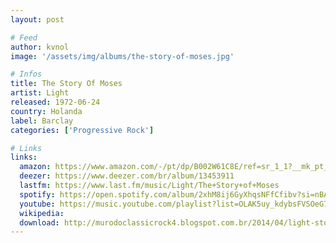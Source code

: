 ```yaml
---
layout: post

# Feed
author: kvnol
image: '/assets/img/albums/the-story-of-moses.jpg'

# Infos
title: The Story Of Moses
artist: Light
released: 1972-06-24
country: Holanda
label: Barclay
categories: ['Progressive Rock']

# Links
links:
  amazon: https://www.amazon.com/-/pt/dp/B002W61C8E/ref=sr_1_1?__mk_pt_BR=%C3%85M%C3%85%C5%BD%C3%95%C3%91&dchild=1&keywords=the+story+of+moses+light&qid=1616598911&s=music&sr=1-1
  deezer: https://www.deezer.com/br/album/13453911
  lastfm: https://www.last.fm/music/Light/The+Story+of+Moses
  spotify: https://open.spotify.com/album/2xhM8ij6GyXhqsNFfCfibv?si=nBA41hcXQvaJdYcb-pSO3Q
  youtube: https://music.youtube.com/playlist?list=OLAK5uy_kdybsFVSOeG7OWL3TMQsr0vxSg2y_e7VE
  wikipedia:
  download: http://murodoclassicrock4.blogspot.com.br/2014/04/light-story-of-moses-1972.html
---
```

